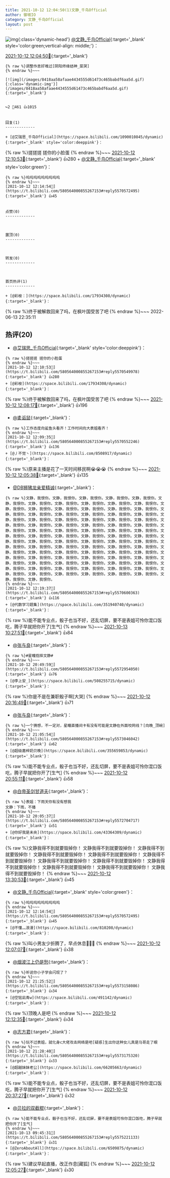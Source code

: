 ```yaml
---
title: 2021-10-12 12:04:50(1)文静_千鸟Official
author: 御坂IO
category: 文静_千鸟Official
layout: post
---
```


![img](/images/ac7482ed1b9a7f203dc68c0c4a77c488a27b108a.jpg){:class='dynamic-head'}
[@文静_千鸟Official](https://space.bilibili.com/667526012/dynamic){:target='_blank' style='color:green;vertical-align: middle;'}：

[2021-10-12 12:04:50🔗](https://t.bilibili.com/580564000855267153){:target='_blank'}

~~~
{% raw %}调整作息好难过[阴阳师缘结神_菜哭]
{% endraw %}~~~

[![img](/images/8418aa58afaae4434555d61473c465babdf6aa5d.gif){:class='dynamic-img'}](/images/8418aa58afaae4434555d61473c465babdf6aa5d.gif){:target='_blank'}


↪️2 💬461 👍1015


回复(1)
-------------

+ [@艾瑞思_千鸟Official](https://space.bilibili.com/1090010845/dynamic){:target='_blank' style='color:deeppink'}：
~~~
{% raw %}搓搓搓 搓你的小脸蛋
{% endraw %}~~~
[2021-10-12 12:10:53🔗](https://t.bilibili.com/580564000855267153#reply5570549978){:target='_blank'} 👍280
    + [@文静_千鸟Official](https://space.bilibili.com/667526012/dynamic){:target='_blank' style='color:green'}：
~~~
{% raw %}呜呜呜呜呜呜呜呜呜
{% endraw %}~~~
[2021-10-12 12:14:54🔗](https://t.bilibili.com/580564000855267153#reply5570572495){:target='_blank'} 👍45


点赞(0)
-------------



置顶(0)
-------------



转发(0)
-------------



首页热评(1)
-------------

+ [@彩桉：](https://space.bilibili.com/17934308/dynamic){:target='_blank'}：
~~~
{% raw %}终于被解救回来了吗，在枫叶国受苦了吧
{% endraw %}~~~
2022-06-13 22:35:11


热评(20)
-------------

+ [@艾瑞思_千鸟Official](https://space.bilibili.com/1090010845/dynamic){:target='_blank' style='color:deeppink'}：
~~~
{% raw %}搓搓搓 搓你的小脸蛋
{% endraw %}~~~
[2021-10-12 12:10:53🔗](https://t.bilibili.com/580564000855267153#reply5570549978){:target='_blank'} 👍280
+ [@彩桉](https://space.bilibili.com/17934308/dynamic){:target='_blank'}：
~~~
{% raw %}终于被解救回来了吗，在枫叶国受苦了吧
{% endraw %}~~~
[2021-10-12 12:08:17🔗](https://t.bilibili.com/580564000855267153#reply5570541724){:target='_blank'} 👍196
+ [@奊诟鼠](https://space.bilibili.com/11003443/dynamic){:target='_blank'}：
~~~
{% raw %}工作态度向鲨鱼头看齐！工作时间向大表姐看齐！
{% endraw %}~~~
[2021-10-12 12:09:35🔗](https://t.bilibili.com/580564000855267153#reply5570552246){:target='_blank'} 👍136
+ [@丿不觉丶](https://space.bilibili.com/8508917/dynamic){:target='_blank'}：
~~~
{% raw %}原来主播是花了一天时间移民啊😭😭😭
{% endraw %}~~~
[2021-10-12 12:05:38🔗](https://t.bilibili.com/580564000855267153#reply5570527508){:target='_blank'} 👍135
+ [@DB狮狒龙亲爱精诚](https://space.bilibili.com/24207037/dynamic){:target='_blank'}：
~~~
{% raw %}文静，我恨你。文静，我恨你。文静，我恨你。文静，我恨你。文静，我恨你。文静，我恨你。文静，我恨你。文静，我恨你。文静，我恨你。文静，我恨你。文静，我恨你。文静，我恨你。文静，我恨你。文静，我恨你。文静，我恨你。文静，我恨你。文静，我恨你。文静，我恨你。文静，我恨你。文静，我恨你。文静，我恨你。文静，我恨你。文静，我恨你。文静，我恨你。文静，我恨你。文静，我恨你。文静，我恨你。文静，我恨你。文静，我恨你。文静，我恨你。文静，我恨你。文静，我恨你。文静，我恨你。文静，我恨你。文静，我恨你。文静，我恨你。文静，我恨你。文静，我恨你。文静，我恨你。文静，我恨你。文静，我恨你。文静，我恨你。文静，我恨你。文静，我恨你。文静，我恨你。文静，我恨你。文静，我恨你。文静，我恨你。文静，我恨你。文静，我恨你。文静，我恨你。文静，我恨你。文静，我恨你。文静，我恨你。文静，我恨你。文静，我恨你。文静，我恨你。文静，我恨你。文静，我恨你。文静，我恨你。文静，我恨你。文静，我恨你。文静，我恨你。文静，我恨你。文静，我恨你。文静，我恨你。文静，我恨你。文静，我恨你。文静，我恨你。文静，我恨你。文静，我恨你。文静，我恨你。文静，我恨你。文静，我恨你。文静，我恨你。文静，我恨你。文静，我恨你。文静，我恨你。文静，我恨你。文静，我恨你。文静，我恨你。文静，我恨你。文静，我恨你。文静，我恨你。文静，我恨你。文静，我恨你。文静，我恨你。文静，我恨你。文静，我恨你。文静，我恨你。文静，我恨你。
{% endraw %}~~~
[2021-10-12 12:19:37🔗](https://t.bilibili.com/580564000855267153#reply5570600363){:target='_blank'} 👍116
+ [@代数学习题集](https://space.bilibili.com/351940740/dynamic){:target='_blank'}：
~~~
{% raw %}能不能专业点，骰子也当不好，还乱切屏，要不是表姐可怜你混口饭吃，腾子早就把你开了[生气]
{% endraw %}~~~
[2021-10-13 10:27:51🔗](https://t.bilibili.com/580564000855267153#reply5575380814){:target='_blank'} 👍84
+ [@张与良](https://space.bilibili.com/301756190/dynamic){:target='_blank'}：
~~~
{% raw %}#星瞳抱摔文静#
{% endraw %}~~~
[2021-10-12 20:49:59🔗](https://t.bilibili.com/580564000855267153#reply5572954050){:target='_blank'} 👍76
+ [@李上安_](https://space.bilibili.com/508255715/dynamic){:target='_blank'}：
~~~
{% raw %}你是不是在兼职骰子啊[大哭]
{% endraw %}~~~
[2021-10-12 20:16:49🔗](https://t.bilibili.com/580564000855267153#reply5572780410){:target='_blank'} 👍71
+ [@张与良](https://space.bilibili.com/301756190/dynamic){:target='_blank'}：
~~~
{% raw %}一个猜想，不一定对，星瞳直播间卡有没有可能是文静在外面咬网线？[向晚_顶碗]
{% endraw %}~~~
[2021-10-12 21:05:54🔗](https://t.bilibili.com/580564000855267153#reply5573046042){:target='_blank'} 👍62
+ [@超级嘉梓奶贝晚](https://space.bilibili.com/355659853/dynamic){:target='_blank'}：
~~~
{% raw %}能不能专业点，骰子也当不好，还乱切屏，要不是表姐可怜你混口饭吃，腾子早就把你开了[生气]
{% endraw %}~~~
[2021-10-12 20:55:11🔗](https://t.bilibili.com/580564000855267153#reply5572986431){:target='_blank'} 👍58
+ [@白帝圣剑甘道夫](https://space.bilibili.com/370160494/dynamic){:target='_blank'}：
~~~
{% raw %}表姐：下雨天你有没有想我
文静：下雨，不播
{% endraw %}~~~
[2021-10-12 20:05:37🔗](https://t.bilibili.com/580564000855267153#reply5572704717){:target='_blank'} 👍51
+ [@你好我是未央](https://space.bilibili.com/43364309/dynamic){:target='_blank'}：
~~~
{% raw %}文静我得不到就要毁掉你！
文静我得不到就要毁掉你！
文静我得不到就要毁掉你！
文静我得不到就要毁掉你！
文静我得不到就要毁掉你！
文静我得不到就要毁掉你！
文静我得不到就要毁掉你！
文静我得不到就要毁掉你！
文静我得不到就要毁掉你！
文静我得不到就要毁掉你！
文静我得不到就要毁掉你！
文静我得不到就要毁掉你！
{% endraw %}~~~
[2021-10-12 13:30:53🔗](https://t.bilibili.com/580564000855267153#reply5570959615){:target='_blank'} 👍45
+ [@文静_千鸟Official](https://space.bilibili.com/667526012/dynamic){:target='_blank' style='color:green'}：
~~~
{% raw %}呜呜呜呜呜呜呜呜呜
{% endraw %}~~~
[2021-10-12 12:14:54🔗](https://t.bilibili.com/580564000855267153#reply5570572495){:target='_blank'} 👍45
+ [@不懂灬浪漫](https://space.bilibili.com/810208/dynamic){:target='_blank'}：
~~~
{% raw %}叫小男友少折腾了，早点休息🤗🤗🤗
{% endraw %}~~~
[2021-10-12 12:07:07🔗](https://t.bilibili.com/580564000855267153#reply5570533686){:target='_blank'} 👍38
+ [@烟波江上仍是愁](https://space.bilibili.com/89001815/dynamic){:target='_blank'}：
~~~
{% raw %}听说你小子学会闪现了？
{% endraw %}~~~
[2021-10-12 21:25:52🔗](https://t.bilibili.com/580564000855267153#reply5573158086){:target='_blank'} 👍34
+ [@空铭凪青w](https://space.bilibili.com/491142/dynamic){:target='_blank'}：
~~~
{% raw %}顶晚人是吧
{% endraw %}~~~
[2021-10-12 12:12:35🔗](https://t.bilibili.com/580564000855267153#reply5570567497){:target='_blank'} 👍34
+ [@志方君](https://space.bilibili.com/65842086/dynamic){:target='_blank'}：
~~~
{% raw %}玩不过表姐，就化身c大佬攻击网络是吧[疑惑]生出你这种女儿真是马哥走了眼
{% endraw %}~~~
[2021-10-12 21:28:40🔗](https://t.bilibili.com/580564000855267153#reply5573175320){:target='_blank'} 👍33
+ [@超越妹妹老公](https://space.bilibili.com/66205663/dynamic){:target='_blank'}：
~~~
{% raw %}能不能专业点，骰子也当不好，还乱切屏，要不是表姐可怜你混口饭吃，腾子早就把你开了[生气]
{% endraw %}~~~
[2021-10-12 20:37:27🔗](https://t.bilibili.com/580564000855267153#reply5572891222){:target='_blank'} 👍32
+ [@贝拉的双截棍](https://space.bilibili.com/265664779/dynamic){:target='_blank'}：
~~~
{% raw %}能不能专业点，骰子也当不好，还乱切屏，要不是表姐可怜你混口饭吃，腾子早就把你开了[生气]
{% endraw %}~~~
[2021-10-13 09:45:31🔗](https://t.bilibili.com/580564000855267153#reply5575221133){:target='_blank'} 👍31
+ [@ZeroAboutAll](https://space.bilibili.com/6509875/dynamic){:target='_blank'}：
~~~
{% raw %}建议早起直播，改正作息[藏狐]
{% endraw %}~~~
[2021-10-12 12:05:27🔗](https://t.bilibili.com/580564000855267153#reply5570530923){:target='_blank'} 👍30


